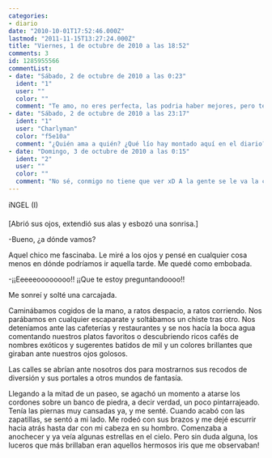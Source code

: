 ```yaml
---
categories:
- diario
date: "2010-10-01T17:52:46.000Z"
lastmod: "2011-11-15T13:27:24.000Z"
title: "Viernes, 1 de octubre de 2010 a las 18:52"
comments: 3
id: 1285955566
commentList:
- date: "Sábado, 2 de octubre de 2010 a las 0:23"
  ident: "1"
  user: ""
  color: ""
  comment: "Te amo, no eres perfecta, las podria haber mejores, pero te amo. Con dudas y preguntas, te amo"
- date: "Sábado, 2 de octubre de 2010 a las 23:17"
  ident: "1"
  user: "Charlyman"
  color: "f5e10a"
  comment: "¿Quién ama a quién? ¿Qué lío hay montado aquí en el diario?"
- date: "Domingo, 3 de octubre de 2010 a las 0:15"
  ident: "2"
  user: ""
  color: ""
  comment: "No sé, conmigo no tiene que ver xD A la gente se le va la chota."
---
```


íNGEL (I)  
  
[Abrió sus ojos, extendió sus alas y esbozó una sonrisa.]  
  
-Bueno, ¿a dónde vamos?  
  
Aquel chico me fascinaba. Le miré a los ojos y pensé en cualquier cosa menos en dónde podríamos ir aquella tarde. Me quedé como embobada.  
  
-¡¡Eeeeeoooooooo!! ¡¡Que te estoy preguntandoooo!!  
  
Me sonreí y solté una carcajada.  
  
Caminábamos cogidos de la mano, a ratos despacio, a ratos corriendo. Nos parábamos en cualquier escaparate y soltábamos un chiste tras otro. Nos deteníamos ante las cafeterías y restaurantes y se nos hacía la boca agua comentando nuestros platos favoritos o descubriendo ricos cafés de nombres exóticos y sugerentes batidos de mil y un colores brillantes que giraban ante nuestros ojos golosos.   
  
Las calles se abrían ante nosotros dos para mostrarnos sus recodos de diversión y sus portales a otros mundos de fantasía.  
  
Llegando a la mitad de un paseo, se agachó un momento a atarse los cordones sobre un banco de piedra, a decir verdad, un poco pintarrajeado. Tenía las piernas muy cansadas ya, y me senté. Cuando acabó con las zapatillas, se sentó a mi lado. Me rodeó con sus brazos y me dejé escurrir hacia atrás hasta dar con mi cabeza en su hombro. Comenzaba a anochecer y ya veía algunas estrellas en el cielo. Pero sin duda alguna, los luceros que más brillaban eran aquellos hermosos iris que me observaban!